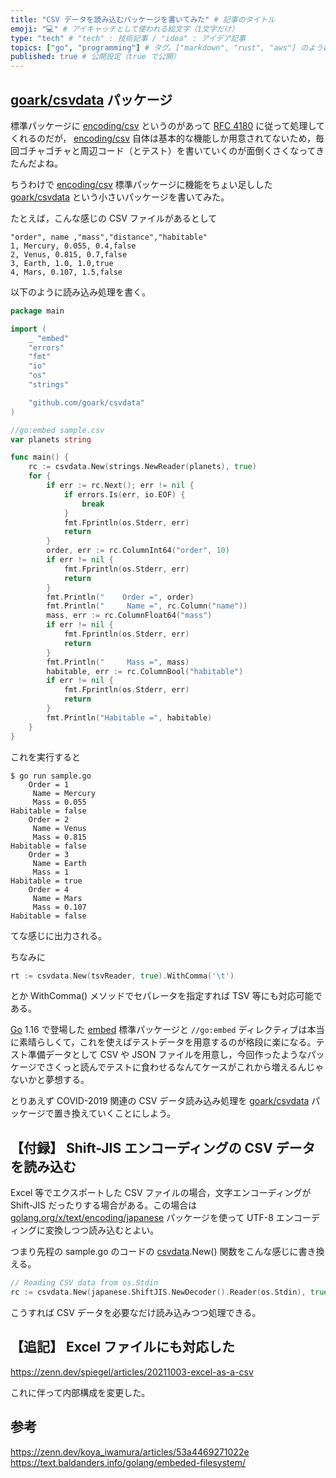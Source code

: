 ```yaml
---
title: "CSV データを読み込むパッケージを書いてみた" # 記事のタイトル
emoji: "💻" # アイキャッチとして使われる絵文字（1文字だけ）
type: "tech" # "tech" : 技術記事 / "idea" : アイデア記事
topics: ["go", "programming"] # タグ。["markdown", "rust", "aws"] のように指定する
published: true # 公開設定（true で公開）
---
```


## [goark/csvdata][csvdata] パッケージ

標準パッケージに [encoding/csv][csv] というのがあって [RFC 4180] に従って処理してくれるのだが， [encoding/csv][csv] 自体は基本的な機能しか用意されてないため，毎回ゴチャゴチャと周辺コード（とテスト）を書いていくのが面倒くさくなってきたんだよね。

ちうわけで [encoding/csv][csv] 標準パッケージに機能をちょい足しした [goark/csvdata][csvdata] という小さいパッケージを書いてみた。

たとえば，こんな感じの CSV ファイルがあるとして

```markup:sample.csv
"order", name ,"mass","distance","habitable"
1, Mercury, 0.055, 0.4,false
2, Venus, 0.815, 0.7,false
3, Earth, 1.0, 1.0,true
4, Mars, 0.107, 1.5,false
```

以下のように読み込み処理を書く。

```go:sample.go
package main

import (
    _ "embed"
    "errors"
    "fmt"
    "io"
    "os"
    "strings"

    "github.com/goark/csvdata"
)

//go:embed sample.csv
var planets string

func main() {
    rc := csvdata.New(strings.NewReader(planets), true)
    for {
        if err := rc.Next(); err != nil {
            if errors.Is(err, io.EOF) {
                break
            }
            fmt.Fprintln(os.Stderr, err)
            return
        }
        order, err := rc.ColumnInt64("order", 10)
        if err != nil {
            fmt.Fprintln(os.Stderr, err)
            return
        }
        fmt.Println("    Order =", order)
        fmt.Println("     Name =", rc.Column("name"))
        mass, err := rc.ColumnFloat64("mass")
        if err != nil {
            fmt.Fprintln(os.Stderr, err)
            return
        }
        fmt.Println("     Mass =", mass)
        habitable, err := rc.ColumnBool("habitable")
        if err != nil {
            fmt.Fprintln(os.Stderr, err)
            return
        }
        fmt.Println("Habitable =", habitable)
    }
}
```

これを実行すると

```
$ go run sample.go
    Order = 1
     Name = Mercury
     Mass = 0.055
Habitable = false
    Order = 2
     Name = Venus
     Mass = 0.815
Habitable = false
    Order = 3
     Name = Earth
     Mass = 1
Habitable = true
    Order = 4
     Name = Mars
     Mass = 0.107
Habitable = false
```

てな感じに出力される。

ちなみに

```go
rt := csvdata.New(tsvReader, true).WithComma('\t')
```

とか WithComma() メソッドでセパレータを指定すれば TSV 等にも対応可能である。

[Go] 1.16 で登場した [embed] 標準パッケージと `//go:embed` ディレクティブは本当に素晴らしくて，これを使えばテストデータを用意するのが格段に楽になる。テスト準備データとして CSV や JSON ファイルを用意し，今回作ったようなパッケージでさくっと読んでテストに食わせるなんてケースがこれから増えるんじゃないかと夢想する。

とりあえず COVID-2019 関連の CSV データ読み込み処理を [goark/csvdata][csvdata] パッケージで置き換えていくことにしよう。

## 【付録】 Shift-JIS エンコーディングの CSV データを読み込む

Excel 等でエクスポートした CSV ファイルの場合，文字エンコーディングが Shift-JIS だったりする場合がある。この場合は [golang.org/x/text/encoding/japanese](https://pkg.go.dev/golang.org/x/text/encoding/japanese) パッケージを使って UTF-8 エンコーディングに変換しつつ読み込むとよい。

つまり先程の sample.go のコードの [csvdata].New() 関数をこんな感じに書き換える。

```go
// Reading CSV data from os.Stdin
rc := csvdata.New(japanese.ShiftJIS.NewDecoder().Reader(os.Stdin), true)
```

こうすれば CSV データを必要なだけ読み込みつつ処理できる。

## 【追記】 Excel ファイルにも対応した

https://zenn.dev/spiegel/articles/20211003-excel-as-a-csv

これに伴って内部構成を変更した。

## 参考

https://zenn.dev/koya_iwamura/articles/53a4469271022e
https://text.baldanders.info/golang/embeded-filesystem/

[Go]: https://golang.org/ "The Go Programming Language"
[csv]: https://golang.org/pkg/encoding/csv/ "csv - The Go Programming Language"
[embed]: https://golang.org/pkg/embed/ "embed - The Go Programming Language"
[RFC 4180]: https://tools.ietf.org/html/rfc4180 "RFC 4180 - Common Format and MIME Type for Comma-Separated Values (CSV) Files"
[csvdata]: https://github.com/goark/csvdata "goark/csvdata: Reading CSV Data]"
<!-- eof -->
